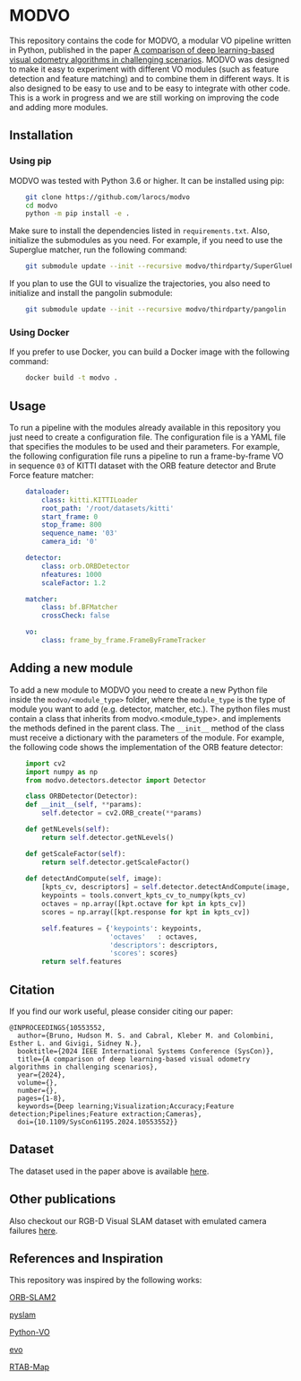 # MODVO

This repository contains the code for MODVO, a modular VO pipeline written in Python, published in the paper [A comparison of deep learning-based visual odometry algorithms in challenging scenarios](https://ieeexplore.ieee.org/document/10553552). MODVO was designed to make it easy to experiment with different VO modules (such as feature detection and feature matching) and to combine them in different ways. It is also designed to be easy to use and to be easy to integrate with other code. This is a work in progress and we are still working on improving the code and adding more modules.


## Installation

### Using pip
MODVO was tested with Python 3.6 or higher. It can be installed using pip:

```bash
    git clone https://github.com/larocs/modvo
    cd modvo
    python -m pip install -e .
```

Make sure to install the dependencies listed in `requirements.txt`.
Also, initialize the submodules as you need. For example, if you need to use the Superglue matcher, run the following command:

```bash
    git submodule update --init --recursive modvo/thirdparty/SuperGluePretrainedNetwork
```

If you plan to use the GUI to visualize the trajectories, you also need to initialize and install the pangolin submodule:

```bash
    git submodule update --init --recursive modvo/thirdparty/pangolin
```

### Using Docker

If you prefer to use Docker, you can build a Docker image with the following command:

```bash
    docker build -t modvo .
```

## Usage

To run a pipeline with the modules already available in this repository you just need to create a configuration file. The configuration file is a YAML file that specifies the modules to be used and their parameters. For example, the following configuration file runs a pipeline to run a frame-by-frame VO in sequence `03` of KITTI dataset with the ORB feature detector and Brute Force feature matcher:

```yaml
    dataloader:
        class: kitti.KITTILoader
        root_path: '/root/datasets/kitti'
        start_frame: 0
        stop_frame: 800
        sequence_name: '03'
        camera_id: '0'

    detector:
        class: orb.ORBDetector
        nfeatures: 1000
        scaleFactor: 1.2

    matcher:
        class: bf.BFMatcher
        crossCheck: false

    vo:
        class: frame_by_frame.FrameByFrameTracker
```

## Adding a new module

To add a new module to MODVO you need to create a new Python file inside the `modvo/<module_type>` folder, where the `module_type` is the type of module you want to add (e.g. detector, matcher, etc.). The python files must contain a class that inherits from modvo.<module_type>.<ModuleType> and implements the methods defined in the parent class. The `__init__` method of the class must receive a dictionary with the parameters of the module. For example, the following code shows the implementation of the ORB feature detector:

```python
    import cv2
    import numpy as np
    from modvo.detectors.detector import Detector

    class ORBDetector(Detector):  
    def __init__(self, **params):
        self.detector = cv2.ORB_create(**params)

    def getNLevels(self):
        return self.detector.getNLevels()

    def getScaleFactor(self):
        return self.detector.getScaleFactor()
    
    def detectAndCompute(self, image):
        [kpts_cv, descriptors] = self.detector.detectAndCompute(image, None)
        keypoints = tools.convert_kpts_cv_to_numpy(kpts_cv)
        octaves = np.array([kpt.octave for kpt in kpts_cv])
        scores = np.array([kpt.response for kpt in kpts_cv])

        self.features = {'keypoints': keypoints,
                         'octaves'   : octaves,
                         'descriptors': descriptors,
                         'scores': scores}
        return self.features
```
## Citation
If you find our work useful, please consider citing our paper:
```
@INPROCEEDINGS{10553552,
  author={Bruno, Hudson M. S. and Cabral, Kleber M. and Colombini, Esther L. and Givigi, Sidney N.},
  booktitle={2024 IEEE International Systems Conference (SysCon)}, 
  title={A comparison of deep learning-based visual odometry algorithms in challenging scenarios}, 
  year={2024},
  volume={},
  number={},
  pages={1-8},
  keywords={Deep learning;Visualization;Accuracy;Feature detection;Pipelines;Feature extraction;Cameras},
  doi={10.1109/SysCon61195.2024.10553552}}
```
## Dataset
The dataset used in the paper above is available [here](https://borealisdata.ca/dataset.xhtml?persistentId=doi:10.5683/SP3/VIG3FC).

## Other publications
Also checkout our RGB-D Visual SLAM dataset with emulated camera failures [here](https://larocs.github.io/queenscamp-dataset/).

## References and Inspiration

This repository was inspired by the following works:

[ORB-SLAM2](https://github.com/raulmur/ORB_SLAM2)

[pyslam](https://github.com/luigifreda/pyslam)

[Python-VO](https://github.com/Shiaoming/Python-VO)

[evo](https://github.com/MichaelGrupp/evo)

[RTAB-Map](https://github.com/introlab/rtabmap)
